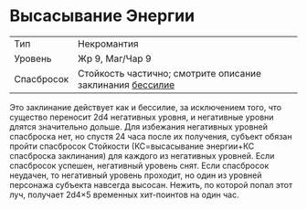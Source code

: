 
# Высасывание Энергии

| | |
|---|---|
|Тип| Некромантия|
|Уровень| Жр 9, Маг/Чар 9|
|Спасбросок| Стойкость частично; смотрите описание заклинания [бессилие](./бессилие.md)|
Это заклинание действует как и бессилие, за исключением того, что существо переносит 2d4 негативных уровня, и негативные уровни длятся значительно дольше. Для избежания негативных уровней спасброска нет, но спустя 24 часа после их получения, субъект обязан пройти спасбросок Стойкости (КС=высасывание энергии+КС спасброска заклинания) для каждого из негативных уровней. Если спасбросок успешен, негативный уровень снят. Если спасбросок неудачен, то негативный уровень проходит, но один из уровней персонажа субъекта навсегда высосан. Нежить, по которой попал этот луч, получает 2d4×5 временных хит-поинтов на один час.